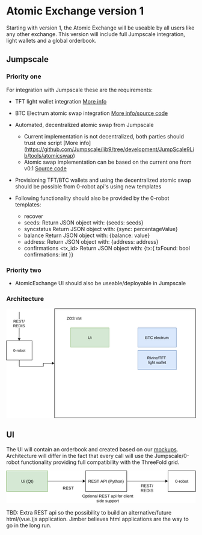 # Atomic Exchange version 1

Starting with version 1, the Atomic Exchange will be useable by all users like any other exchange. This version will include full Jumpscale integration, light wallets and a global orderbook.

## Jumpscale

### Priority one
For integration with Jumpscale these are the requirements:


- TFT light wallet integration [More info](https://github.com/Jumpscale/lib9/tree/development/JumpScale9Lib/clients/rivine#how-to-use-atomicswap)
- BTC Electrum atomic swap integration [More info/source code](https://github.com/robvanmieghem/electrumatomicswap)
- Automated, decentralized atomic swap from Jumpscale
  - Current implementation is not decentralized, both parties should trust one script [More info] (https://github.com/Jumpscale/lib9/tree/development/JumpScale9Lib/tools/atomicswap)
  - Atomic swap implementation can be based on the current one from v0.1 [Source code](https://github.com/rivine/AtomicExchange.Scripts)
- Provisioning TFT/BTC wallets and using the decentralized atomic swap should be possible from 0-robot api's using new templates

- Following functionality should also be provided by the 0-robot templates:
  - recover <seeds>
  - seeds: Return JSON object with: {seeds: seeds}
  - syncstatus Return JSON object with: {sync: percentageValue}
  - balance 	Return JSON object with: {balance: value}
  - address: Return JSON object with: 	{address: address}
  - confirmations <tx_id> Return JSON object with: {tx:{ txFound: bool confirmations: int }}

### Priority two
 - AtomicExchange UI should also be useable/deployable in Jumpscale
 
### Architecture
 ![architecture](./AtomicExchange.Docs/AtomicExchange-arch.png)
 

 ## UI

The UI will contain an orderbook and created based on our [mockups](https://tinyurl.com/atomicExchange). Architecture will differ in the fact that every call will use the Jumpscale/0-robot functionality providing full compatibility with the ThreeFold grid.

![architecture](./AtomicExchange.Docs/AtomicExchange-Ui-Arch.png)

TBD: Extra REST api so the possibility to build an alternative/future html/(vue.)js application. Jimber believes html applications are the way to go in the long run.
